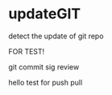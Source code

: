 # updateGIT
detect the update of  git repo

FOR TEST!

git commit sig  review

hello test for push pull
